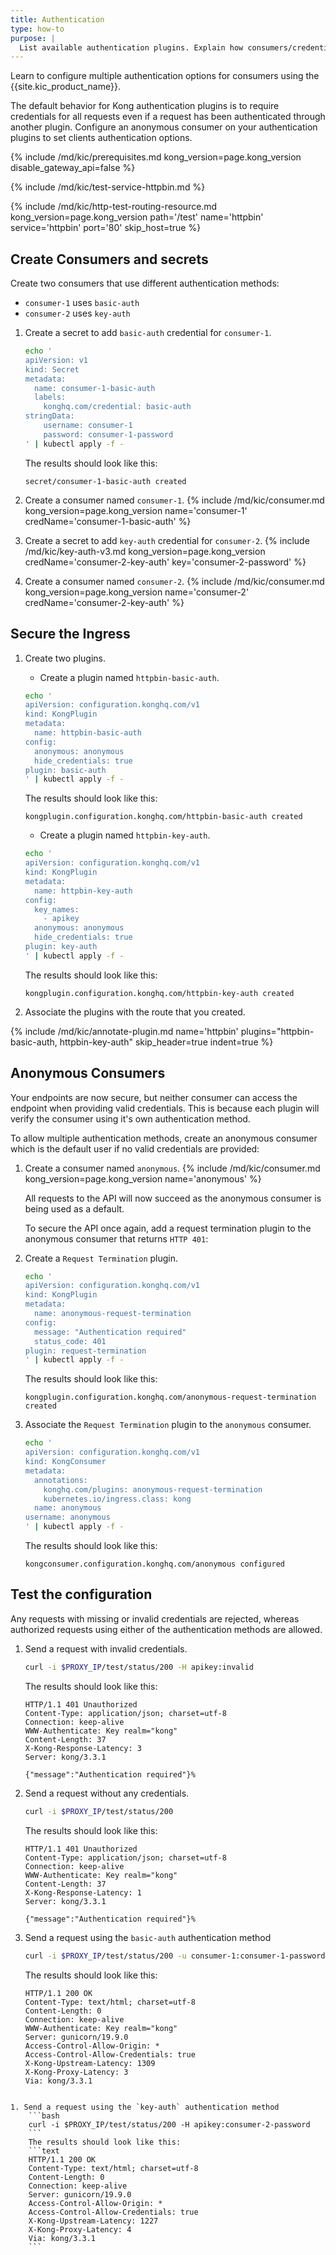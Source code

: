 ```yaml
---
title: Authentication
type: how-to
purpose: |
  List available authentication plugins. Explain how consumers/credentials work. Mention how to apply multiple auth plugins with anonymous consumers.
---
```


Learn to configure multiple authentication options for consumers using the {{site.kic_product_name}}.

The default behavior for Kong authentication plugins is to require credentials
for all requests even if a request has been authenticated through another plugin. Configure an anonymous consumer on your authentication plugins to set clients authentication options.

{% include /md/kic/prerequisites.md kong_version=page.kong_version disable_gateway_api=false %}

{% include /md/kic/test-service-httpbin.md %}

{% include /md/kic/http-test-routing-resource.md kong_version=page.kong_version path='/test' name='httpbin' service='httpbin' port='80' skip_host=true %}

## Create Consumers and secrets

Create two consumers that use different authentication methods:

* `consumer-1` uses `basic-auth`
* `consumer-2` uses `key-auth`

1. Create a secret to add `basic-auth` credential for `consumer-1`.

    ```bash
    echo '
    apiVersion: v1
    kind: Secret
    metadata:
      name: consumer-1-basic-auth
      labels:
        konghq.com/credential: basic-auth
    stringData:
        username: consumer-1
        password: consumer-1-password
    ' | kubectl apply -f -
    ```
    The results should look like this:
    ```text
    secret/consumer-1-basic-auth created
    ```

1. Create a consumer named `consumer-1`.
    {% include /md/kic/consumer.md kong_version=page.kong_version name='consumer-1' credName='consumer-1-basic-auth' %}

1. Create a secret to add `key-auth` credential for `consumer-2`. 
    {% include /md/kic/key-auth-v3.md kong_version=page.kong_version credName='consumer-2-key-auth' key='consumer-2-password' %}

1. Create a consumer named `consumer-2`.
    {% include /md/kic/consumer.md kong_version=page.kong_version name='consumer-2' credName='consumer-2-key-auth' %}

## Secure the Ingress

1. Create two plugins.

    * Create a plugin named `httpbin-basic-auth`.

    ```bash
    echo '
    apiVersion: configuration.konghq.com/v1
    kind: KongPlugin
    metadata:
      name: httpbin-basic-auth
    config:
      anonymous: anonymous
      hide_credentials: true
    plugin: basic-auth
    ' | kubectl apply -f -
    ```
    The results should look like this:
    ```text
    kongplugin.configuration.konghq.com/httpbin-basic-auth created
    ```
    * Create a plugin named `httpbin-key-auth`.

    ```bash
    echo '
    apiVersion: configuration.konghq.com/v1
    kind: KongPlugin
    metadata:
      name: httpbin-key-auth
    config:
      key_names:
        - apikey
      anonymous: anonymous
      hide_credentials: true
    plugin: key-auth
    ' | kubectl apply -f -
    ```
    The results should look like this:
    ```text
    kongplugin.configuration.konghq.com/httpbin-key-auth created
    ```

1. Associate the plugins with the route that you created.

{% include /md/kic/annotate-plugin.md name='httpbin' plugins="httpbin-basic-auth, httpbin-key-auth" skip_header=true indent=true %}

## Anonymous Consumers

Your endpoints are now secure, but neither consumer can access the endpoint when providing valid credentials. This is because each plugin will verify the consumer using it's own authentication method.

To allow multiple authentication methods, create an anonymous consumer which is the default user if no valid credentials are provided:

1. Create a consumer named `anonymous`.
    {% include /md/kic/consumer.md kong_version=page.kong_version name='anonymous' %}

    All requests to the API will now succeed as the anonymous consumer is being used as a default.

    To secure the API once again, add a request termination plugin to the anonymous consumer that returns `HTTP 401`:

1. Create a `Request Termination` plugin.

    ```bash
    echo '
    apiVersion: configuration.konghq.com/v1
    kind: KongPlugin
    metadata:
      name: anonymous-request-termination
    config:
      message: "Authentication required"
      status_code: 401
    plugin: request-termination
    ' | kubectl apply -f -
    ```

    The results should look like this:

    ```text
    kongplugin.configuration.konghq.com/anonymous-request-termination created
    ```

1. Associate the `Request Termination` plugin to the `anonymous` consumer.
    ```bash
    echo '
    apiVersion: configuration.konghq.com/v1
    kind: KongConsumer
    metadata:
      annotations:
        konghq.com/plugins: anonymous-request-termination
        kubernetes.io/ingress.class: kong
      name: anonymous
    username: anonymous
    ' | kubectl apply -f -
    ```
    The results should look like this:
    ```text
    kongconsumer.configuration.konghq.com/anonymous configured
    ```
 
## Test the configuration
Any requests with missing or invalid credentials are rejected, whereas authorized requests using either of the authentication methods are allowed.

1. Send a request with invalid credentials.
    ```bash
    curl -i $PROXY_IP/test/status/200 -H apikey:invalid
    ```

    The results should look like this:
    ```text
    HTTP/1.1 401 Unauthorized
    Content-Type: application/json; charset=utf-8
    Connection: keep-alive
    WWW-Authenticate: Key realm="kong"
    Content-Length: 37
    X-Kong-Response-Latency: 3
    Server: kong/3.3.1

    {"message":"Authentication required"}%
    ```

1. Send a request without any credentials.
    ```bash
    curl -i $PROXY_IP/test/status/200
    ```
    The results should look like this:
    ```text
    HTTP/1.1 401 Unauthorized
    Content-Type: application/json; charset=utf-8
    Connection: keep-alive
    WWW-Authenticate: Key realm="kong"
    Content-Length: 37
    X-Kong-Response-Latency: 1
    Server: kong/3.3.1

    {"message":"Authentication required"}%
    ```

1. Send a request using the `basic-auth` authentication method
    ```bash
    curl -i $PROXY_IP/test/status/200 -u consumer-1:consumer-1-password
    ```
    The results should look like this:
    ```text
    HTTP/1.1 200 OK
    Content-Type: text/html; charset=utf-8
    Content-Length: 0
    Connection: keep-alive
    WWW-Authenticate: Key realm="kong"
    Server: gunicorn/19.9.0
    Access-Control-Allow-Origin: *
    Access-Control-Allow-Credentials: true
    X-Kong-Upstream-Latency: 1309
    X-Kong-Proxy-Latency: 3
    Via: kong/3.3.1
```

1. Send a request using the `key-auth` authentication method
    ```bash
    curl -i $PROXY_IP/test/status/200 -H apikey:consumer-2-password
    ```
    The results should look like this:
    ```text
    HTTP/1.1 200 OK
    Content-Type: text/html; charset=utf-8
    Content-Length: 0
    Connection: keep-alive
    Server: gunicorn/19.9.0
    Access-Control-Allow-Origin: *
    Access-Control-Allow-Credentials: true
    X-Kong-Upstream-Latency: 1227
    X-Kong-Proxy-Latency: 4
    Via: kong/3.3.1
    ```
